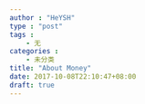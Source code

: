 ```yaml
---
author : "HeYSH"
type : "post"
tags :
    - 无
categories :
    - 未分类
title: "About Money"
date: 2017-10-08T22:10:47+08:00
draft: true
---
```

